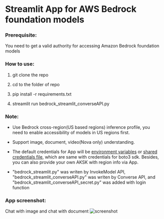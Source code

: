 # Streamlit App for AWS Bedrock foundation models  

### Prerequisite:
You need to get a valid authority for accessing Amazon Bedrock foundation models

### How to use:  
1. git clone the repo  

2. cd to the folder of repo  

3. pip install -r requirements.txt  

4. streamlit run bedrock_streamlit_converseAPI.py  

### Note:  
* Use Bedrock cross-region(US based regions) inference profile, you need to enable accessibility of models in US regions first.  

* Support image, document, video(Nova only) understanding.  

* The default credentials for App will be [environment variables](https://boto3.amazonaws.com/v1/documentation/api/latest/guide/credentials.html#environment-variables) or [shared credentials file](https://boto3.amazonaws.com/v1/documentation/api/latest/guide/credentials.html#shared-credentials-file), which are same with credentials for boto3 sdk. Besides, you can also provide your own AKSK with region info via App.  

* "bedrock_streamlit.py" was writen by InvokeModel API, "bedrock_streamlit_converseAPI.py" was writen by Converse API, and "bedrock_streamlit_converseAPI_secret.py" was added with login function


### App screenshot:
Chat with image and chat with document
![screenshot](./utils/app-screenshot.png)
